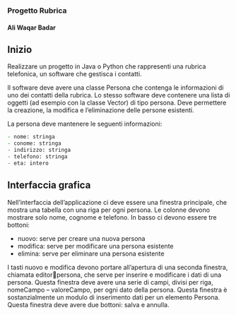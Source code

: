 ### Progetto Rubrica
#### Ali Waqar Badar

## Inizio
Realizzare	un	progetto in Java o Python	che rappresenti	una	rubrica telefonica,	un software	che	gestisca i contatti.

Il	software deve	avere	una	classe	Persona che	contenga le	informazioni di	uno	dei	contatti	della	rubrica. Lo stesso software deve contenere	una	lista di	oggetti	(ad	esempio	con	la	classe	Vector) di tipo	persona.	Deve	permettere la	creazione, la	modifica e l’eliminazione	delle	persone	esistenti.

La	persona	deve mantenere le seguenti	informazioni:
```zsh 
- nome: stringa
- conome: stringa
- indirizzo: stringa
- telefono: stringa
- eta: intero
```

## Interfaccia grafica
Nell’interfaccia	 dell’applicazione ci	 deve	essere	una	finestra	principale,	che	mostra	una	tabella	con	una	riga	per	ogni	persona.	Le	colonne	devono	mostrare	solo	nome,	cognome	e	telefono.	In	basso	ci	devono	essere	tre	bottoni:
- nuovo:	serve	per	creare	una	nuova	persona
- modifica:	serve	per	modificare	una	persona	esistente
- elimina:	serve	per	eliminare	una	persona	esistente

I tasti	 nuovo	 e	 modifica	 devono	 portare	 all’apertura	 di	 una	 seconda	 finestra,	 chiamata	 editorpersona,	che	serve	per	inserire	e modificare	i	dati	di	una	persona.	Questa	finestra	deve	avere	una	serie	 di	 campi,	 divisi	 per	 riga,	 nomeCampo	– valoreCampo,	 per	 ogni	 dato	 della	 persona. Questa	 finestra	 è	 sostanzialmente	 un	 modulo	 di	 inserimento	 dati	 per	 un	elemento	Persona.	Questa	finestra	deve	avere	due	bottoni:	salva	e	annulla.	

 
  
 
